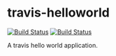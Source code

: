 travis-helloworld 
=================
[![Build Status](https://travis-ci.org/thaiat/travis-helloworld.svg?branch=master)](https://travis-ci.org/thaiat/travis-helloworld)
[![Build Status](https://api.shippable.com/projects/53a8789e7038c85700b68387/badge/master)](https://www.shippable.com/projects/53a8789e7038c85700b68387)

A travis hello world application.

